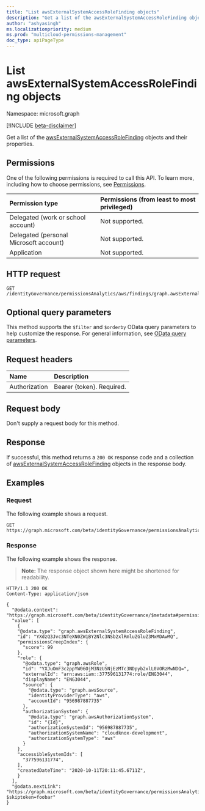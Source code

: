 ```yaml
---
title: "List awsExternalSystemAccessRoleFinding objects"
description: "Get a list of the awsExternalSystemAccessRoleFinding objects and their properties."
author: "ashyasingh"
ms.localizationpriority: medium
ms.prod: "multicloud-permissions-management"
doc_type: apiPageType
---
```


# List awsExternalSystemAccessRoleFinding objects
Namespace: microsoft.graph

[!INCLUDE [beta-disclaimer](../../includes/beta-disclaimer.md)]

Get a list of the [awsExternalSystemAccessRoleFinding](../resources/awsexternalsystemaccessrolefinding.md) objects and their properties.

## Permissions
One of the following permissions is required to call this API. To learn more, including how to choose permissions, see [Permissions](/graph/permissions-reference).

|Permission type|Permissions (from least to most privileged)|
|:---|:---|
|Delegated (work or school account)|Not supported.|
|Delegated (personal Microsoft account)|Not supported.|
|Application|Not supported.|

## HTTP request

<!-- {
  "blockType": "ignored"
}
-->
``` http
GET /identityGovernance/permissionsAnalytics/aws/findings/graph.awsExternalSystemAccessRoleFinding
```

## Optional query parameters
This method supports the `$filter` and `$orderby` OData query parameters to help customize the response. For general information, see [OData query parameters](/graph/query-parameters).

## Request headers
|Name|Description|
|:---|:---|
|Authorization|Bearer {token}. Required.|

## Request body
Don't supply a request body for this method.

## Response

If successful, this method returns a `200 OK` response code and a collection of [awsExternalSystemAccessRoleFinding](../resources/awsexternalsystemaccessrolefinding.md) objects in the response body.

## Examples

### Request
The following example shows a request.
<!-- {
  "blockType": "request",
  "name": "list_awsexternalsystemaccessrolefinding"
}
-->
``` http
GET https://graph.microsoft.com/beta/identityGovernance/permissionsAnalytics/aws/findings/graph.awsExternalSystemAccessRoleFinding
```


### Response
The following example shows the response.
>**Note:** The response object shown here might be shortened for readability.
<!-- {
  "blockType": "response",
  "truncated": true,
  "@odata.type": "Collection(microsoft.graph.awsExternalSystemAccessRoleFinding)"
}
-->
``` http
HTTP/1.1 200 OK
Content-Type: application/json

{
  "@odata.context": "https://graph.microsoft.com/beta/identityGovernance/$metadata#permissionsAnalytics/aws/findings/graph.awsExternalSystemAccessRoleFinding",
  "value": [
    {
    "@odata.type": "graph.awsExternalSystemAccessRoleFinding",
    "id": "YXdzQ3Jvc3NTeXN0ZW1BY2Nlc3NSb2xlRmluZGluZ3MxMDAwMQ",
    "permissionsCreepIndex": {
      "score": 99
    },
    "role": {
      "@odata.type": "graph.awsRole",
      "id": "YXJuOmF3czppYW06OjM3NzU5NjEzMTc3NDpyb2xlL0VORzMwNDQ=",
      "externalId": "arn:aws:iam::377596131774:role/ENG3044",
      "displayName": "ENG3044",
      "source": {
        "@odata.type": "graph.awsSource",
        "identityProviderType": "aws",
        "accountId": "956987887735"
      },
      "authorizationSystem": {
        "@odata.type": "graph.awsAuthorizationSystem",
        "id": "{Id}",
        "authorizationSystemId": "956987887735",
        "authorizationSystemName": "cloudknox-development",
        "authorizationSystemType": "aws"
      }
    },
    "accessibleSystemIds": [
      "377596131774",
    ],
    "createdDateTime": "2020-10-11T20:11:45.6711Z",
    }
  ],
  "@odata.nextLink": "https://graph.microsoft.com/beta/identityGovernance/permissionsAnalytics/aws/findings/graph.awsExternalSystemAccessRoleFinding?$skiptoken=foobar"
}
```


